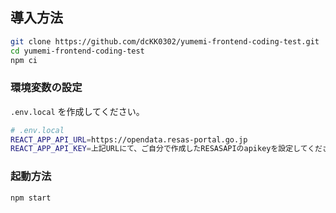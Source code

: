 ## 導入方法

```bash
git clone https://github.com/dcKK0302/yumemi-frontend-coding-test.git
cd yumemi-frontend-coding-test
npm ci
```

### 環境変数の設定

`.env.local` を作成してください。

```bash
# .env.local
REACT_APP_API_URL=https://opendata.resas-portal.go.jp
REACT_APP_API_KEY=上記URLにて、ご自分で作成したRESASAPIのapikeyを設定してください。
```

### 起動方法

```bash
npm start
```
